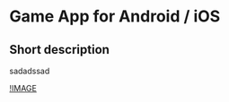 # Game App for Android / iOS

## Short description
sadadssad

[!IMAGE](![image](https://user-images.githubusercontent.com/111349238/185917864-492e3967-f6e6-4e86-a4ff-e9bbba0c2e3c.png)
)
